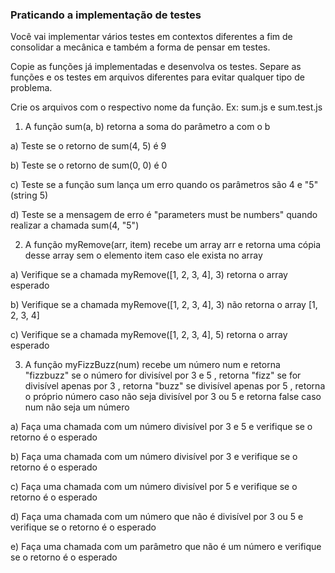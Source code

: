 ### Praticando a implementação de testes

Você vai implementar vários testes em contextos diferentes a fim de consolidar a mecânica e também a forma de pensar em testes.

Copie as funções já implementadas e desenvolva os testes. Separe as funções e os testes em arquivos diferentes para evitar qualquer tipo de problema.

Crie os arquivos com o respectivo nome da função. Ex: sum.js e sum.test.js

1. A função sum(a, b) retorna a soma do parâmetro a com o b

a) Teste se o retorno de sum(4, 5) é 9

b) Teste se o retorno de sum(0, 0) é 0

c) Teste se a função sum lança um erro quando os parâmetros são 4 e "5" (string 5)

d) Teste se a mensagem de erro é "parameters must be numbers" quando realizar a chamada sum(4, "5")


2. A função myRemove(arr, item) recebe um array arr e retorna uma cópia desse array sem o elemento item caso ele exista no array

a) Verifique se a chamada myRemove([1, 2, 3, 4], 3) retorna o array esperado

b) Verifique se a chamada myRemove([1, 2, 3, 4], 3) não retorna o array [1, 2, 3, 4]

c) Verifique se a chamada myRemove([1, 2, 3, 4], 5) retorna o array esperado


3. A função myFizzBuzz(num) recebe um número num e retorna "fizzbuzz" se o número for divisível por 3 e 5 , retorna "fizz" se for divisível apenas por 3 , retorna "buzz" se divisível apenas por 5 , retorna o próprio número caso não seja divisível por 3 ou 5 e retorna false caso num não seja um número

a) Faça uma chamada com um número divisível por 3 e 5 e verifique se o retorno é o esperado

b) Faça uma chamada com um número divisível por 3 e verifique se o retorno é o esperado

c) Faça uma chamada com um número divisível por 5 e verifique se o retorno é o esperado

d) Faça uma chamada com um número que não é divisível por 3 ou 5 e verifique se o retorno é o esperado

e) Faça uma chamada com um parâmetro que não é um número e verifique se o retorno é o esperado